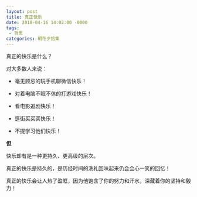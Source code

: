 ```yaml
---
layout: post
title: 真正快乐
date: 2018-04-16 14:02:00 -0000
tags:
 - 哲思
categories: 朝花夕拾集
---
```


真正的快乐是什么？

对大多数人来说：

- 毫无顾忌的玩手机聊微信快乐！

- 对着电脑不眠不休的打游戏快乐！

- 看电影追剧快乐！

- 逛街买买买快乐！

- 不提学习他们快乐！

**但**

快乐却有是一种更持久、更高级的层次。

真正的快乐是持久的，是历经时间的洗礼回味起来仍会会心一笑的回忆！

真正的快乐会让人热了盈眶，因为他饱含了你的努力和汗水，深藏着你的坚持和毅力！


